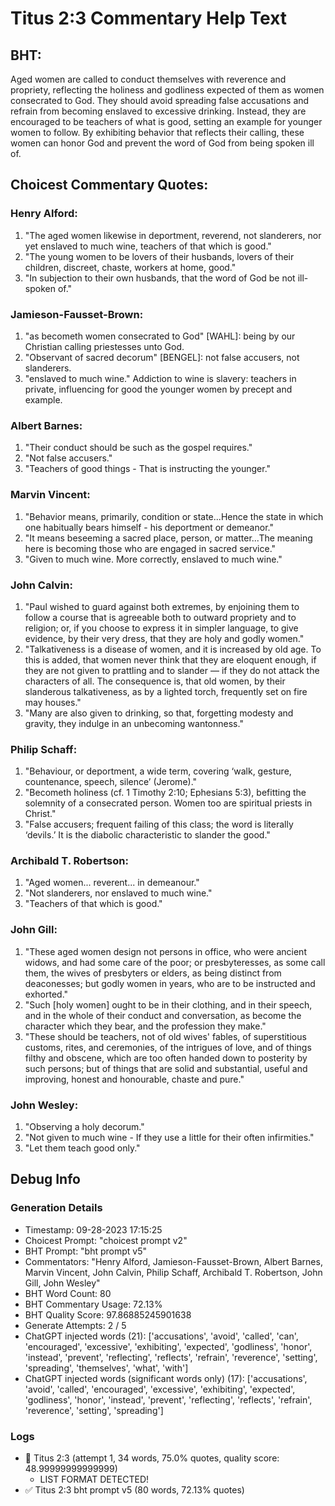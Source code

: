 # Titus 2:3 Commentary Help Text

## BHT:
Aged women are called to conduct themselves with reverence and propriety, reflecting the holiness and godliness expected of them as women consecrated to God. They should avoid spreading false accusations and refrain from becoming enslaved to excessive drinking. Instead, they are encouraged to be teachers of what is good, setting an example for younger women to follow. By exhibiting behavior that reflects their calling, these women can honor God and prevent the word of God from being spoken ill of.

## Choicest Commentary Quotes:
### Henry Alford:
1. "The aged women likewise in deportment, reverend, not slanderers, nor yet enslaved to much wine, teachers of that which is good." 
2. "The young women to be lovers of their husbands, lovers of their children, discreet, chaste, workers at home, good." 
3. "In subjection to their own husbands, that the word of God be not ill-spoken of."

### Jamieson-Fausset-Brown:
1. "as becometh women consecrated to God" [WAHL]: being by our Christian calling priestesses unto God.
2. "Observant of sacred decorum" [BENGEL]: not false accusers, not slanderers.
3. "enslaved to much wine." Addiction to wine is slavery: teachers in private, influencing for good the younger women by precept and example.

### Albert Barnes:
1. "Their conduct should be such as the gospel requires."
2. "Not false accusers."
3. "Teachers of good things - That is instructing the younger."

### Marvin Vincent:
1. "Behavior means, primarily, condition or state...Hence the state in which one habitually bears himself - his deportment or demeanor."
2. "It means beseeming a sacred place, person, or matter...The meaning here is becoming those who are engaged in sacred service."
3. "Given to much wine. More correctly, enslaved to much wine."

### John Calvin:
1. "Paul wished to guard against both extremes, by enjoining them to follow a course that is agreeable both to outward propriety and to religion; or, if you choose to express it in simpler language, to give evidence, by their very dress, that they are holy and godly women."
2. "Talkativeness is a disease of women, and it is increased by old age. To this is added, that women never think that they are eloquent enough, if they are not given to prattling and to slander — if they do not attack the characters of all. The consequence is, that old women, by their slanderous talkativeness, as by a lighted torch, frequently set on fire may houses."
3. "Many are also given to drinking, so that, forgetting modesty and gravity, they indulge in an unbecoming wantonness."

### Philip Schaff:
1. "Behaviour, or deportment, a wide term, covering ‘walk, gesture, countenance, speech, silence’ (Jerome)." 
2. "Becometh holiness (cf. 1 Timothy 2:10; Ephesians 5:3), befitting the solemnity of a consecrated person. Women too are spiritual priests in Christ."
3. "False accusers; frequent failing of this class; the word is literally ‘devils.’ It is the diabolic characteristic to slander the good."

### Archibald T. Robertson:
1. "Aged women... reverent... in demeanour." 
2. "Not slanderers, nor enslaved to much wine."
3. "Teachers of that which is good."

### John Gill:
1. "These aged women design not persons in office, who were ancient widows, and had some care of the poor; or presbyteresses, as some call them, the wives of presbyters or elders, as being distinct from deaconesses; but godly women in years, who are to be instructed and exhorted." 
2. "Such [holy women] ought to be in their clothing, and in their speech, and in the whole of their conduct and conversation, as become the character which they bear, and the profession they make." 
3. "These should be teachers, not of old wives' fables, of superstitious customs, rites, and ceremonies, of the intrigues of love, and of things filthy and obscene, which are too often handed down to posterity by such persons; but of things that are solid and substantial, useful and improving, honest and honourable, chaste and pure."

### John Wesley:
1. "Observing a holy decorum."
2. "Not given to much wine - If they use a little for their often infirmities."
3. "Let them teach good only."


## Debug Info
### Generation Details
- Timestamp: 09-28-2023 17:15:25
- Choicest Prompt: "choicest prompt v2"
- BHT Prompt: "bht prompt v5"
- Commentators: "Henry Alford, Jamieson-Fausset-Brown, Albert Barnes, Marvin Vincent, John Calvin, Philip Schaff, Archibald T. Robertson, John Gill, John Wesley"
- BHT Word Count: 80
- BHT Commentary Usage: 72.13%
- BHT Quality Score: 97.86885245901638
- Generate Attempts: 2 / 5
- ChatGPT injected words (21):
	['accusations', 'avoid', 'called', 'can', 'encouraged', 'excessive', 'exhibiting', 'expected', 'godliness', 'honor', 'instead', 'prevent', 'reflecting', 'reflects', 'refrain', 'reverence', 'setting', 'spreading', 'themselves', 'what', 'with']
- ChatGPT injected words (significant words only) (17):
	['accusations', 'avoid', 'called', 'encouraged', 'excessive', 'exhibiting', 'expected', 'godliness', 'honor', 'instead', 'prevent', 'reflecting', 'reflects', 'refrain', 'reverence', 'setting', 'spreading']

### Logs
- 🔄 Titus 2:3 (attempt 1, 34 words, 75.0% quotes, quality score: 48.99999999999999) 
	- LIST FORMAT DETECTED!
- ✅ Titus 2:3 bht prompt v5 (80 words, 72.13% quotes)